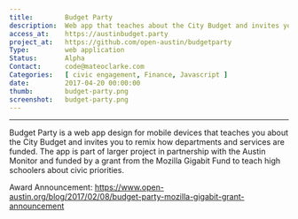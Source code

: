 ```yaml
---
title:        Budget Party
description:  Web app that teaches about the City Budget and invites you to remix how departments and services are funded
access_at:    https://austinbudget.party
project_at:   https://github.com/open-austin/budgetparty
Type:         web application
Status:       Alpha
Contact:      code@mateoclarke.com
Categories:   [ civic engagement, Finance, Javascript ]
date:         2017-04-20 00:00:00
thumb:        budget-party.png
screenshot:   budget-party.png
---
```


*****************

Budget Party is a web app design for mobile devices that teaches you about the City Budget and invites you to remix how departments and services are funded. The app is part of larger project in partnership with the Austin Monitor and funded by a grant from the Mozilla Gigabit Fund to teach high schoolers about civic priorities.

Award Announcement: https://www.open-austin.org/blog/2017/02/08/budget-party-mozilla-gigabit-grant-announcement
